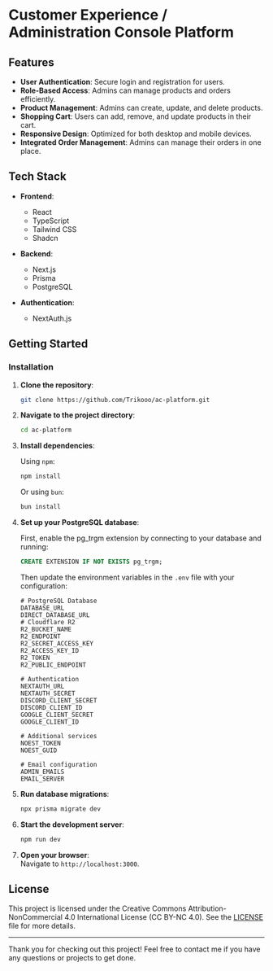 # Customer Experience / Administration Console Platform

## Features

- **User Authentication**: Secure login and registration for users.
- **Role-Based Access**: Admins can manage products and orders efficiently.
- **Product Management**: Admins can create, update, and delete products.
- **Shopping Cart**: Users can add, remove, and update products in their cart.
- **Responsive Design**: Optimized for both desktop and mobile devices.
- **Integrated Order Management**: Admins can manage their orders in one place.

## Tech Stack

- **Frontend**:

  - React
  - TypeScript
  - Tailwind CSS
  - Shadcn

- **Backend**:

  - Next.js
  - Prisma
  - PostgreSQL

- **Authentication**:
  - NextAuth.js

## Getting Started

### Installation

1. **Clone the repository**:

   ```bash
   git clone https://github.com/Trikooo/ac-platform.git
   ```

2. **Navigate to the project directory**:

   ```bash
   cd ac-platform
   ```

3. **Install dependencies**:

   Using `npm`:

   ```bash
   npm install
   ```

   Or using `bun`:

   ```bash
   bun install
   ```

4. **Set up your PostgreSQL database**:

   First, enable the pg_trgm extension by connecting to your database and running:

   ```sql
   CREATE EXTENSION IF NOT EXISTS pg_trgm;
   ```

   Then update the environment variables in the `.env` file with your configuration:

   ```plaintext
   # PostgreSQL Database
   DATABASE_URL
   DIRECT_DATABASE_URL
   # Cloudflare R2
   R2_BUCKET_NAME
   R2_ENDPOINT
   R2_SECRET_ACCESS_KEY
   R2_ACCESS_KEY_ID
   R2_TOKEN
   R2_PUBLIC_ENDPOINT

   # Authentication
   NEXTAUTH_URL
   NEXTAUTH_SECRET
   DISCORD_CLIENT_SECRET
   DISCORD_CLIENT_ID
   GOOGLE_CLIENT_SECRET
   GOOGLE_CLIENT_ID

   # Additional services
   NOEST_TOKEN
   NOEST_GUID

   # Email configuration
   ADMIN_EMAILS
   EMAIL_SERVER
   ```

5. **Run database migrations**:

   ```bash
   npx prisma migrate dev
   ```

6. **Start the development server**:

   ```bash
   npm run dev
   ```

7. **Open your browser**:  
   Navigate to `http://localhost:3000`.

## License

This project is licensed under the Creative Commons Attribution-NonCommercial 4.0 International License (CC BY-NC 4.0).
See the [LICENSE](LICENSE) file for more details.

---

Thank you for checking out this project! Feel free to contact me if you have any questions or projects to get done.
